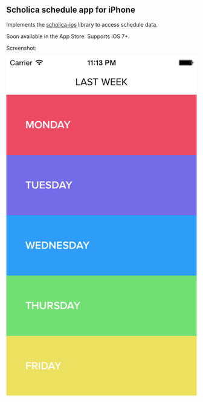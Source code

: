 Scholica schedule app for iPhone
--------------------------------

Implements the [scholica-ios](https://github.com/scholica/scholica-ios) library to access schedule data. 

Soon available in the App Store. Supports iOS 7+.

Screenshot:

![Screenshot](screenshot.png)